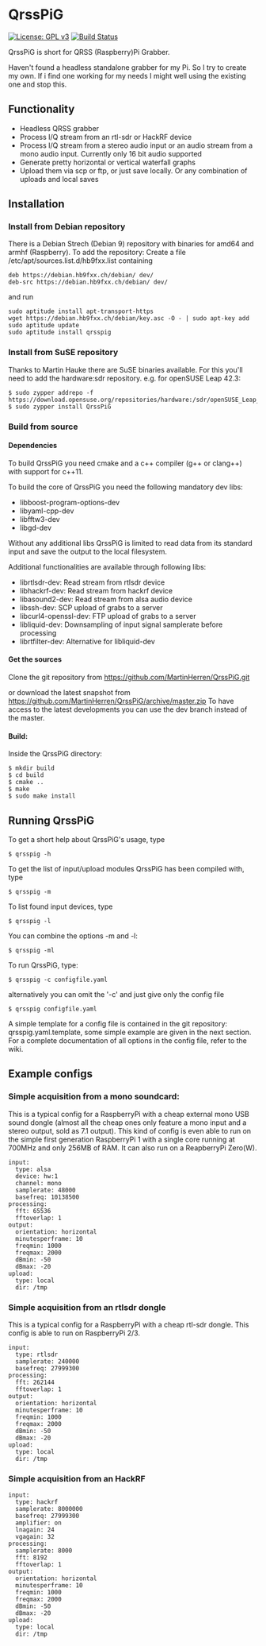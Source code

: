 # QrssPiG

[![License: GPL v3](https://img.shields.io/badge/License-GPL%20v3-blue.svg)](http://www.gnu.org/licenses/gpl-3.0)
[![Build Status](https://travis-ci.org/MartinHerren/QrssPiG.svg?branch=master)](https://travis-ci.org/MartinHerren/QrssPiG)

QrssPiG is short for QRSS (Raspberry)Pi Grabber.

Haven't found a headless standalone grabber for my Pi. So I try to create my own.
If i find one working for my needs I might well using the existing one and stop this.

## Functionality
 - Headless QRSS grabber
 - Process I/Q stream from an rtl-sdr or HackRF device
 - Process I/Q stream from a stereo audio input or an audio stream from a mono audio input. Currently only 16 bit audio supported
 - Generate pretty horizontal or vertical waterfall graphs
 - Upload them via scp or ftp, or just save locally. Or any combination of uploads and local saves

## Installation
### Install from Debian repository
There is a Debian Strech (Debian 9) repository with binaries for amd64 and armhf (Raspberry). To add the repository:
Create a file /etc/apt/sources.list.d/hb9fxx.list containing
```
deb https://debian.hb9fxx.ch/debian/ dev/
deb-src https://debian.hb9fxx.ch/debian/ dev/
```
and run
```
sudo aptitude install apt-transport-https
wget https://debian.hb9fxx.ch/debian/key.asc -O - | sudo apt-key add
sudo aptitude update
sudo aptitude install qrsspig
```

### Install from SuSE repository
Thanks to Martin Hauke there are SuSE binaries available. For this you'll need to add the hardware:sdr repository.
e.g. for openSUSE Leap 42.3:
```
$ sudo zypper addrepo -f
https://download.opensuse.org/repositories/hardware:/sdr/openSUSE_Leap_42.3/hardware:sdr.repo
$ sudo zypper install QrssPiG
```

### Build from source
#### Dependencies
To build QrssPiG you need cmake and a c++ compiler (g++ or clang++) with support for c++11.

To build the core of QrssPiG you need the following mandatory dev libs:
 - libboost-program-options-dev
 - libyaml-cpp-dev
 - libfftw3-dev
 - libgd-dev

Without any additional libs QrssPiG is limited to read data from its standard input and save the output to the local filesystem.

Additional functionalities are available through following libs:
 - librtlsdr-dev: Read stream from rtlsdr device
 - libhackrf-dev: Read stream from hackrf device
 - libasound2-dev: Read stream from alsa audio device
 - libssh-dev: SCP upload of grabs to a server
 - libcurl4-openssl-dev: FTP upload of grabs to a server
 - libliquid-dev: Downsampling of input signal samplerate before processing
 - librtfilter-dev: Alternative for libliquid-dev

#### Get the sources
Clone the git repository from https://github.com/MartinHerren/QrssPiG.git

or download the latest snapshot from https://github.com/MartinHerren/QrssPiG/archive/master.zip
To have access to the latest developments you can use the dev branch instead of the master.

#### Build:
Inside the QrssPiG directory:
```
$ mkdir build
$ cd build
$ cmake ..
$ make
$ sudo make install
```

## Running QrssPiG
To get a short help about QrssPiG's usage, type
```
$ qrsspig -h
```

To get the list of input/upload modules QrssPiG has been compiled with, type
```
$ qrsspig -m
```

To list found input devices, type
```
$ qrsspig -l
```

You can combine the options -m and -l:
```
$ qrsspig -ml
```
To run QrssPiG, type:
```
$ qrsspig -c configfile.yaml
```
alternatively you can omit the '-c' and just give only the config file
```
$ qrsspig configfile.yaml
```

A simple template for a config file is contained in the git repository: qrsspig.yaml.template, some simple example are given in the next section. For a complete documentation of all options in the config file, refer to the wiki.

## Example configs
### Simple acquisition from a mono soundcard:
This is a typical config for a RaspberryPi with a cheap external mono USB sound dongle (almost all the cheap ones only feature a mono input and a stereo output, sold as 7.1 output). This kind of config is even able to run on the simple first generation RaspberryPi 1 with a single core running at 700MHz and only 256MB of RAM. It can also run on a ReapberryPi Zero(W).
```
input:
  type: alsa
  device: hw:1
  channel: mono
  samplerate: 48000
  basefreq: 10138500
processing:
  fft: 65536
  fftoverlap: 1
output:
  orientation: horizontal
  minutesperframe: 10
  freqmin: 1000
  freqmax: 2000
  dBmin: -50
  dBmax: -20
upload:
  type: local
  dir: /tmp
```

### Simple acquisition from an rtlsdr dongle
This is a typical config for a RaspberryPi with a cheap rtl-sdr dongle. This config is able to run on RaspberryPi 2/3.
```
input:
  type: rtlsdr
  samplerate: 240000
  basefreq: 27999300
processing:
  fft: 262144
  fftoverlap: 1
output:
  orientation: horizontal
  minutesperframe: 10
  freqmin: 1000
  freqmax: 2000
  dBmin: -50
  dBmax: -20
upload:
  type: local
  dir: /tmp
```

### Simple acquisition from an HackRF
```
input:
  type: hackrf
  samplerate: 8000000
  basefreq: 27999300
  amplifier: on
  lnagain: 24
  vgagain: 32
processing:
  samplerate: 8000
  fft: 8192
  fftoverlap: 1
output:
  orientation: horizontal
  minutesperframe: 10
  freqmin: 1000
  freqmax: 2000
  dBmin: -50
  dBmax: -20
upload:
  type: local
  dir: /tmp
```
